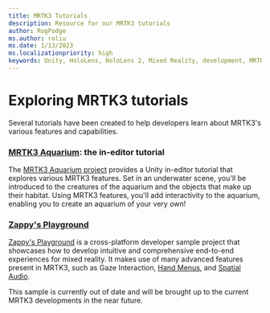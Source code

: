 ```yaml
---
title: MRTK3 Tutorials
description: Resource for our MRTK3 tutorials
author: RogPodge
ms.author: roliu
ms.date: 1/13/2023
ms.localizationpriority: high
keywords: Unity, HoloLens, HoloLens 2, Mixed Reality, development, MRTK3, tutorial, in editor tutorial
---
```


# Exploring MRTK3 tutorials

Several tutorials have been created to help developers learn about MRTK3's various features and capabilities. 

### [MRTK3 Aquarium](/windows/mixed-reality/develop/unity/mrtk3-aquarium): the in-editor tutorial

The [MRTK3 Aquarium project](/windows/mixed-reality/develop/unity/mrtk3-aquarium) provides a Unity in-editor tutorial that explores various MRTK3 features. Set in an underwater scene, you'll be introduced to the creatures of the aquarium and the objects that make up their habitat. Using MRTK3 features, you'll add interactivity to the aquarium, enabling you to create an aquarium of your very own!

### [Zappy's Playground](/windows/mixed-reality/develop/unity/playground-tutorial)

[Zappy's Playground](/windows/mixed-reality/develop/unity/playground-tutorial) is a cross-platform developer sample project that showcases how to develop intuitive and comprehensive end-to-end experiences for mixed reality. It makes use of many advanced features present in MRTK3, such as Gaze Interaction, [Hand Menus](../../../mrtk3-uxcomponents/packages/uxcomponents/hand-menu.md), and [Spatial Audio](../../../mrtk3-audio/packages/audio/overview.md).

This sample is currently out of date and will be brought up to the current MRTK3 developments in the near future.